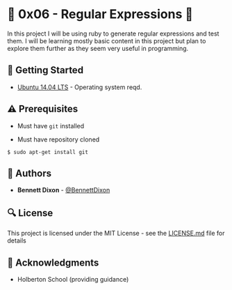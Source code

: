 # :shell: 0x06 - Regular Expressions :shell:

In this project I will be using ruby to generate regular expressions and test them. I will be learning mostly basic content in this project but plan to explore them further as they seem very useful in programming.

## :running: Getting Started

* [Ubuntu 14.04 LTS](http://releases.ubuntu.com/14.04/) - Operating system reqd.

## :warning: Prerequisites

* Must have `git` installed

* Must have repository cloned


```
$ sudo apt-get install git
```

## :blue_book: Authors
* **Bennett Dixon** - [@BennettDixon](https://github.com/BennettDixon)

## :mag: License

This project is licensed under the MIT License - see the [LICENSE.md](https://github.com/BennettDixon/holberton-system_engineering-devops/blob/master/LICENSE.md) file for details



## :mega: Acknowledgments

* Holberton School (providing guidance)

